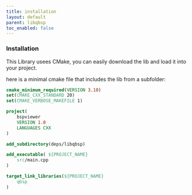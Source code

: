 ```yaml
---
title: installation
layout: default
parent: libqbsp
toc_enabled: false
---
```


### Installation

This Library usees CMake, you can easily download the lib and load it into your project.

here is a minimal cmake file that includes the lib from a subfolder:

```cmake
cmake_minimum_required(VERSION 3.10)
set(CMAKE_CXX_STANDARD 20)
set(CMAKE_VERBOSE_MAKEFILE 1)

project(
    bspviewer
    VERSION 1.0
    LANGUAGES CXX
)

add_subdirectory(deps/libqbsp)

add_executable( ${PROJECT_NAME}
    src/main.cpp
)

target_link_libraries(${PROJECT_NAME}
    qbsp
)
```